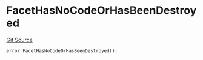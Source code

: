 # FacetHasNoCodeOrHasBeenDestroyed
[Git Source](https://github.com/thrackle-io/tron/blob/9665732f3266b703cc028112f97a9a18c551bb91/src/protocol/economic/ruleProcessor/RuleProcessorDiamond.sol)


```solidity
error FacetHasNoCodeOrHasBeenDestroyed();
```

